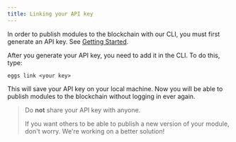 ```yaml
---
title: Linking your API key
---
```


In order to publish modules to the blockchain with our CLI, you must first generate an API key. See [Getting Started](https://nest.land/#start).

After you generate your API key, you need to add it in the CLI. To do this, type:

```shell script
eggs link <your key>
```

This will save your API key on your local machine. Now you will be able to publish modules to the blockchain without logging in ever again.

> Do **not** share your API key with anyone.
>
> If you want others to be able to publish a new version of your module, don't worry. We're working on a better solution!

